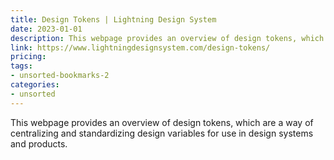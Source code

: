 ```yaml
---
title: Design Tokens | Lightning Design System
date: 2023-01-01
description: This webpage provides an overview of design tokens, which are a way of centralizing and standardizing design variables for use in design systems and products.
link: https://www.lightningdesignsystem.com/design-tokens/
pricing: 
tags: 
- unsorted-bookmarks-2 
categories: 
- unsorted 
---
```


This webpage provides an overview of design tokens, which are a way of centralizing and standardizing design variables for use in design systems and products.